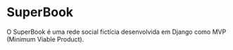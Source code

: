 # SuperBook
O SuperBook é uma rede social fictícia desenvolvida em Django como MVP (Minimum Viable Product).
